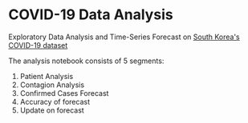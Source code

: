 # COVID-19 Data Analysis

Exploratory Data Analysis and Time-Series Forecast on [South Korea's COVID-19 dataset](https://www.kaggle.com/kimjihoo/coronavirusdataset)

The analysis notebook consists of 5 segments:

1. Patient Analysis
2. Contagion Analysis
3. Confirmed Cases Forecast
4. Accuracy of forecast
5. Update on forecast


